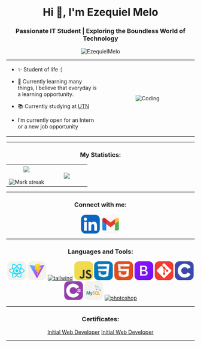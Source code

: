 <h1 align="center">Hi 👋, I'm Ezequiel Melo</h1>
<h3 align="center">Passionate IT Student | Exploring the Boundless World of Technology</h3>
<p align="center"> <img src="https://komarev.com/ghpvc/?username=EzequielMelo&label=Profile%20views&color=0e75b6&style=flat" alt="EzequielMelo" /> </p>

<table align="center">
<tr border="none">
<td width="50%" align="left">

- ✨ Student of life :)
  
- 🌱 Currently learning many things, I believe that everyday is a learning opportunity.

- 📚 Currently studying at [UTN](https://fra.utn.edu.ar/)

- I’m currently open for an Intern or a new job opportunity

</td>
<td width="50%" align="center">

  <img align="center" alt="Coding" width="450" src="https://repository-images.githubusercontent.com/588181932/e36ec678-7984-4cdd-8e4c-a3932772ff8e">
 
</td>
</tr>
</table>

---

<h3 align="center">My Statistics:</h3>
<p align="center">
<table align="center">
<tr border="none">
<td width="50%" align="center">
  
  <img  align="center"  src="https://github-readme-stats.vercel.app/api?username=EzequielMelo&theme=dark&show_icons=true&count_private=true" />
  <br></br>
  <img  title="🔥 Get streak stats for your profile at git.io/streak-stats" alt="Mark streak" src="https://github-readme-streak-stats.herokuapp.com/?user=EzequielMelo&theme=dark&hide_border=false" /> 
</td>
<td width="50%" align="center">

  <img  align="center"  src="https://github-readme-stats.anuraghazra1.vercel.app/api/top-langs/?username=EzequielMelo&theme=dark&hide_border=false&no-bg=true&no-frame=true&langs_count=10"/>
  
</td>
</tr>
</table>

---

<h3 align="center">Connect with me:</h3>
<p align="center">
<a href="https://www.linkedin.com/in/melo-ezequiel/" target="blank"><img align="center" src="https://github.com/tandpfun/skill-icons/blob/main/icons/LinkedIn.svg" alt="meloezequiel" height="50" width="50" /></a>
<a href="mailto:ezequielanthonymelo@gmail.com" target="_blank"><img align="center" src="https://github.com/tandpfun/skill-icons/blob/main/icons/Gmail-Light.svg" alt=ezequielanthonymelo@gmail.com mail height="50" width="50";" /></a>
</p>

---

<h3 align="center">Languages and Tools:</h3>
<p align="center"> 
  <a href="https://es.react.dev/" target="_blank" rel="noreferrer"> <img src="https://github.com/tandpfun/skill-icons/blob/main/icons/React-Light.svg" alt="react" width="50" height="50"/></a>
  <a href="https://vitejs.dev/" target="_blank" rel="noreferrer"> <img src="https://github.com/tandpfun/skill-icons/blob/main/icons/Vite-Light.svg" alt="vite" width="50" height="50"/></a>
  <a href="https://tailwindcss.com/" target="_blank" rel="noreferrer"> <img src="https://github.com/Scar1109/skill-icons/blob/Scar1109/icons/TailwindCSS-Light.svg" alt="tailwind" width="50" height="50"/></a> 
  <a href="https://developer.mozilla.org/en-US/docs/Web/JavaScript" target="_blank" rel="noreferrer"> <img src="https://github.com/tandpfun/skill-icons/blob/main/icons/JavaScript.svg" alt="javascript" width="50" height="50"/></a>  
  <a href="https://www.w3schools.com/css/" target="_blank" rel="noreferrer"> <img src="https://github.com/tandpfun/skill-icons/blob/main/icons/CSS.svg" alt="css3" width="50" height="50"/></a>
  <a href="https://www.w3.org/html/" target="_blank" rel="noreferrer"> <img src="https://github.com/tandpfun/skill-icons/blob/main/icons/HTML.svg" alt="html5" width="50" height="50"/></a> 
  <a href="https://getbootstrap.com" target="_blank" rel="noreferrer"> <img src="https://github.com/tandpfun/skill-icons/blob/main/icons/Bootstrap.svg" alt="bootstrap" width="50" height="50"/></a>
  <a href="https://git-scm.com/" target="_blank" rel="noreferrer"> <img src="https://github.com/tandpfun/skill-icons/blob/main/icons/Git.svg" alt="git" width="50" height="50"/></a> 
  <a href="https://www.cprogramming.com/" target="_blank" rel="noreferrer"> <img src="https://github.com/tandpfun/skill-icons/blob/main/icons/C.svg" alt="c" width="50" height="50"/></a>
  <a href="https://dotnet.microsoft.com/en-us/languages/csharp" target="_blank" rel="noreferrer"> <img src="https://github.com/tandpfun/skill-icons/blob/main/icons/CS.svg" alt="csharp" width="50" height="50"/></a>
  <a href="https://www.mysql.com/" target="_blank" rel="noreferrer"> <img src="https://github.com/tandpfun/skill-icons/blob/main/icons/MySQL-Light.svg" alt="mysql" width="50" height="50"/></a> 
  <a href="https://www.photoshop.com/en" target="_blank" rel="noreferrer"> <img src="https://github.com/Scar1109/skill-icons/blob/Scar1109/icons/Photoshop.svg" alt="photoshop" width="50" height="50"/></a> 
</p>

---

<h3 align="center">Certificates:</h3>
<p align="center">
<a href="./Certificates/Certificado_de_finalizacin_curso_InitialWeb.pdf" target="_blank">Initial Web Developer</a>
<a href="mailto:ezequielanthonymelo@gmail.com" target="_blank">Initial Web Developer</a>
</p>

---
